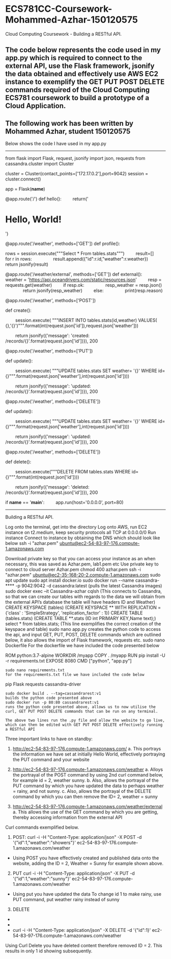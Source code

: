 # ECS781CC-Coursework-Mohammed-Azhar-150120575
Cloud Computing Coursework - Building a RESTful API.



## The code below represents the code used in my app.py which is required to connect to the external API, use the Flask framework, jsonify the data obtained and effectively use AWS EC2 instance to exemplify the GET PUT POST DELETE commands required of the Cloud Computing ECS781 coursework to build a prototype of a Cloud Application. ##

## The following work has been written by Mohammed Azhar, student 150120575 ##

Below shows the code I have used in my app.py
____________________

from flask import Flask, request, jsonify
import json, requests
from cassandra.cluster import Cluster

cluster = Cluster(contact_points=['172.17.0.2'],port=9042)
session = cluster.connect()

app = Flask(__name__)

@app.route('/')
def hello():
        return('<h1>Hello, World!</h1>')

@app.route('/weather', methods=['GET'])
def profile():


rows = session.execute("""Select * From tables.stats""")
        result=[]
        for r in rows:
                result.append({"id":r.id,"weather":r.weather})
        return jsonify(result)


@app.route('/weather/external', methods=['GET'])
def external():
        weather = 'https://api.oceandrivers.com/static/resources.json'
        resp = requests.get(weather)
        if resp.ok:
                resp_weather = resp.json()
                return jsonify(resp_weather)
        else:
                print(resp.reason)


@app.route('/weather', methods=['POST'])

def create():

        session.execute( """INSERT INTO tables.stats(id,weather) VALUES( {},'{}')""".format(int(request.json['id']),request.json['weather']))

        return jsonify({'message': 'created: /records/{}'.format(request.json['id'])}), 200


@app.route('/weather', methods=['PUT'])

def update():

        session.execute( """UPDATE tables.stats SET weather= '{}' WHERE id={}""".format(request.json['weather'],int(request.json['id'])))

        return jsonify({'message': 'updated: /records/{}'.format(request.json['id'])}), 200


@app.route('/weather', methods=['DELETE'])



def update():

        session.execute( """UPDATE tables.stats SET weather= '{}' WHERE id={}""".format(request.json['weather'],int(request.json['id'])))

        return jsonify({'message': 'updated: /records/{}'.format(request.json['id'])}), 200


@app.route('/weather', methods=['DELETE'])

def delete(): 

        session.execute("""DELETE FROM tables.stats WHERE id={}""".format(int(request.json['id'])))

        return jsonify({'message': 'deleted: /records/{}'.format(request.json['id'])}), 200

if __name__ == '__main__':
        app.run(host='0.0.0.0', port=80)




_____________________






Building a RESTful API.

Log onto the terminal, get into the directory
Log onto AWS, run EC2 instance on t2.medium, keep security protocols all TCP at 0.0.0.0/0
Run instance
Connect to instance by obtaining the DNS which should look like below
ssh -i "azhar.pem" ubuntu@ec2-54-83-97-176.compute-1.amazonaws.com

Download private key so that you can access your instance as an when necessary, this was saved as Azhar.pem, lab1.pem etc
Use private key to connect to cloud server Azhar.pem
chmod 400 azhar.pem
ssh -i "azhar.pem" ubuntu@ec2-35-168-20-2.compute-1.amazonaws.com
sudo apt update
	sudo apt install docker.io
	sudo docker run --name cassandra-**** -p 9042:9042 -d cassandra:latest (pulls the latest Cassandra images)
	sudo docker exec –it Cassandra-azhar cqlsh (This connects to Cassandra, so that we can create our tables with regards to the data we will obtain from the external API’s database the table will have headers ID and Weather)
	CREATE KEYSPACE (tables) (CREATE KEYSPACE ** WITH REPLICATION ={'class' : 'SimpleStrategy', 'replication_factor' : 1})
	CREATE TABLE (tables.stats) (CREATE TABLE **.stats (ID int PRIMARY KEY,Name text);)
	select * from tables.stats; (This line exemplifies the correct creation of the keyspace and table)
	sudo nano app.py 
	creates the python code to access the api, and input GET, PUT, POST, DELETE commands which are outlined below, it also allows the import of Flask framework, requests etc.
	sudo nano Dockerfile
	For the dockerfile we have included the code presented below





ROM python:3.7-alpine
WORKDIR /myapp
COPY . /myapp
RUN pip install -U -r requirements.txt
EXPOSE 8080
CMD ["python", "app.py"]




	sudo nano requirements.txt
	for the requirements.txt file we have included the code below

pip
Flask
requests
cassandra-driver

	sudo docker build . --tag=cassandrarest:v1
	builds the python code presented above
	sudo docker run -p 80:80 cassandrarest:v1
	runs the python code presented above, allows us to now utilise the curl, GET PUT POST DELETE commands that can be run on any terminal.

	The above two lines run the .py file and allow the website to go live, which can then be edited with GET PUT POST DELETE effectively running a RESTful API



Three important links to have on standby:

1.	http://ec2-54-83-97-176.compute-1.amazonaws.com/
a.	This portrays the information we have set at initially Hello World, effectively portraying the PUT command and your website
2.	http://ec2-54-83-97-176.compute-1.amazonaws.com/weather
a.	Alloys the portrayal of the POST command by using 2nd curl command below, for example id = 2, weather sunny.
b.	Also, allows the portrayal of the PUT command by which you have updated the data to perhaps weather = rainy, and not sunny.
c.	Also, allows the portrayal of the DELETE command by which you can then remove the ID= 2, weather = sunny

3.	http://ec2-54-83-97-176.compute-1.amazonaws.com/weather/external
a.	This allows the use of the GET command by which you are getting, thereby accessing information from the external API





Curl commands exemplified below.

1.	POST:
curl -i -H "Content-Type: application/json" -X POST -d '{"id":1,"weather":"showers"}' ec2-54-83-97-176.compute-1.amazonaws.com/weather

-	Using POST you have effectively created and published data onto the website, adding the ID = 2, Weather = Sunny for example shown above.


2.	PUT
curl -i -H "Content-Type: application/json" -X PUT -d '{"id":1,"weather":"sunny"}' ec2-54-83-97-176.compute-1.amazonaws.com/weather

-	Using put you have updated the data
To change id 1 to make rainy, use PUT command, put weather rainy instead of sunny

3.	DELETE
-	
-	
-	curl -i -H "Content-Type: application/json" -X DELETE -d '{"id":1}' ec2-54-83-97-176.compute-1.amazonaws.com/weather

Using Curl Delete you have deleted content therefore removed ID = 2. This results in only 1 id showing subsequently.




